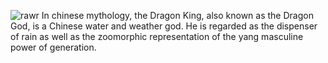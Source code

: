 ![rawr](Chinese-Dragon-Art-02-1024x681.jpg)
In chinese mythology, the Dragon King, also known as the Dragon God, is a Chinese water and weather god. He is regarded as the dispenser of rain as well as the zoomorphic representation of the yang masculine power of generation.
